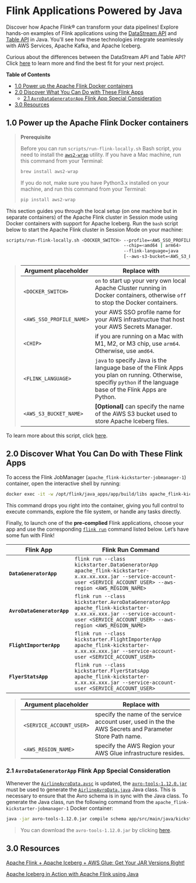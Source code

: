 # Flink Applications Powered by Java
Discover how Apache Flink® can transform your data pipelines! Explore hands-on examples of Flink applications using the [DataStream API](https://nightlies.apache.org/flink/flink-docs-master/docs/learn-flink/datastream_api/) and [Table API](https://nightlies.apache.org/flink/flink-docs-master/docs/dev/table/overview/) in Java. You'll see how these technologies integrate seamlessly with AWS Services, Apache Kafka, and  Apache Iceberg.

Curious about the differences between the DataStream API and Table API? Click [here](../.blog/datastream-vs-table-api.md) to learn more and find the best fit for your next project.

**Table of Contents**

<!-- toc -->
+ [1.0 Power up the Apache Flink Docker containers](#10-power-up-the-apache-flink-docker-containers)
+ [2.0 Discover What You Can Do with These Flink Apps](#20-discover-what-you-can-do-with-these-flink-apps)
    - [2.1 `AvroDataGeneratorApp` Flink App Special Consideration](#21-avrodatageneratorapp-flink-app-special-consideration)
+ [3.0 Resources](#30-resources)
<!-- tocstop -->

## 1.0 Power up the Apache Flink Docker containers

> **Prerequisite**
> 
> Before you can run `scripts/run-flink-locally.sh` Bash script, you need to install the [`aws2-wrap`](https://pypi.org/project/aws2-wrap/#description) utility.  If you have a Mac machine, run this command from your Terminal:
> ````bash
> brew install aws2-wrap
> ````
>
> If you do not, make sure you have Python3.x installed on your machine, and run this command from your Terminal:
> ```bash
> pip install aws2-wrap
> ```

This section guides you through the local setup (on one machine but in separate containers) of the Apache Flink cluster in Session mode using Docker containers with support for Apache Iceberg.  Run the `bash` script below to start the Apache Flink cluster in Session Mode on your machine:

```bash
scripts/run-flink-locally.sh <DOCKER_SWITCH> --profile=<AWS_SSO_PROFILE_NAME>
                                             --chip=<amd64 | arm64>
                                             --flink-language=java
                                             [--aws-s3-bucket=<AWS_S3_BUCKET_NAME>]
```
> Argument placeholder|Replace with
> -|-
> `<DOCKER_SWITCH>`|`on` to start up your very own local Apache Cluster running in Docker containers, otherwise `off` to stop the Docker containers.
> `<AWS_SSO_PROFILE_NAME>`|your AWS SSO profile name for your AWS infrastructue that host your AWS Secrets Manager.
> `<CHIP>`|if you are running on a Mac with M1, M2, or M3 chip, use `arm64`.  Otherwise, use `amd64`.
> `<FLINK_LANGUAGE>`|`java` to specify Java is the language base of the Flink Apps you plan on running.  Otherwise, specifiy `python` if the language base of the Flink Apps are Python.
> `<AWS_S3_BUCKET_NAME>`|**[Optional]** can specify the name of the AWS S3 bucket used to store Apache Iceberg files.

To learn more about this script, click [here](../.blog/run-flink-locally-script-explanation.md).

## 2.0 Discover What You Can Do with These Flink Apps
To access the Flink JobManager (`apache_flink-kickstarter-jobmanager-1`) container, open the interactive shell by running:
```bash
docker exec -it -w /opt/flink/java_apps/app/build/libs apache_flink-kickstarter-jobmanager-1 /bin/bash
```

This command drops you right into the container, giving you full control to execute commands, explore the file system, or handle any tasks directly.

Finally, to launch one of the **pre-complied** Flink applications, choose your app and use the corresponding [`flink run`](https://nightlies.apache.org/flink/flink-docs-master/docs/deployment/cli/) command listed below. Let’s have some fun with Flink!

Flink App|Flink Run Command
-|-
**`DataGeneratorApp`**|`flink run --class kickstarter.DataGeneratorApp apache_flink-kickstarter-x.xx.xx.xxx.jar --service-account-user <SERVICE_ACCOUNT_USER> --aws-region <AWS_REGION_NAME>`
**`AvroDataGeneratorApp`**|`flink run --class kickstarter.AvroDataGeneratorApp apache_flink-kickstarter-x.xx.xx.xxx.jar --service-account-user <SERVICE_ACCOUNT_USER> --aws-region <AWS_REGION_NAME>`
**`FlightImporterApp`**|`flink run --class kickstarter.FlightImporterApp apache_flink-kickstarter-x.xx.xx.xxx.jar --service-account-user <SERVICE_ACCOUNT_USER>`
**`FlyerStatsApp`**|`flink run --class kickstarter.FlyerStatsApp apache_flink-kickstarter-x.xx.xx.xxx.jar --service-account-user <SERVICE_ACCOUNT_USER>`

> Argument placeholder|Replace with
> -|-
> `<SERVICE_ACCOUNT_USER>`|specify the name of the service account user, used in the the AWS Secrets and Parameter Store Path name.
> `<AWS_REGION_NAME>`|specify the AWS Region your AWS Glue infrastructure resides.

### 2.1 `AvroDataGeneratorApp` Flink App Special Consideration
Whenever the [`AirlineAvroData.avsc`](app/src/main/java/kickstarter/model/avro/AirlineAvroData.avsc) is updated, the [`avro-tools-1.12.0.jar`](https://avro.apache.org/docs/++version++/getting-started-java/#serializing-and-deserializing-with-code-generation) must be used to generate the [`AirlineAvroData.java`](app/src/main/java/kickstarter/model/AirlineAvroData.java) Java class. This is necessary to ensure that the Avro schema is in sync with the Java class. To generate the Java class, run the following command from the `apache_flink-kickstarter-jobmanager-1` Docker container:

```bash 
java -jar avro-tools-1.12.0.jar compile schema app/src/main/java/kickstarter/model/avro/AirlineAvroData.avsc app/src/main/java/kickstarter/model/
```

> You can download the `avro-tools-1.12.0.jar` by clicking [here](https://repo1.maven.org/maven2/org/apache/avro/avro-tools/1.12.0/avro-tools-1.12.0.jar).

## 3.0 Resources
[Apache Flink + Apache Iceberg + AWS Glue: Get Your JAR Versions Right!](../.blog/get-your-jar-versions-right.md)

[Apache Iceberg in Action with Apache Flink using Java](../.blog/apache-iceberg-in-action-with-apache-flink-using-java.md)